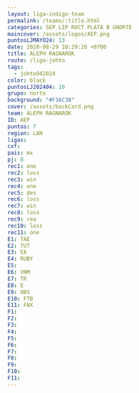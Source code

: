 ```yaml
---
layout: liga-indigo-team
permalink: /teams/:title.html
categories: SEP LIP ROCT PLATA B GNORTE
maincover: /assets/logos/AEP.png
puntosLJMAYO24: 13
date: 2020-08-29 10:29:20 +0700
title: ALEPH RAGNAROK
route: /liga-johto
tags:
  - johto042024
color: black
puntosLJ202404: 10
grupo: norte
background: "#F16C38"
cover: /assets/backCard.png
team: ALEPH RAGNAROK
ID: AEP
puntos: 7
region: LAN
ligas: 
cxf: 
pais: mx
pj: 8
rec1: one
rec2: loss
rec3: win
rec4: one
rec5: des
rec6: loss
rec7: win
rec8: loss
rec9: rea
rec10: loss
rec11: one
E1: TAE
E2: TUT
E3: EA
E4: RUBY
E5: 
E6: VNM
E7: TR
E8: E
E9: OBS
E10: FTB
E11: FNX
F1: 
F2: 
F3: 
F4: 
F5: 
F6: 
F7: 
F8: 
F9: 
F10: 
F11:
---
```



